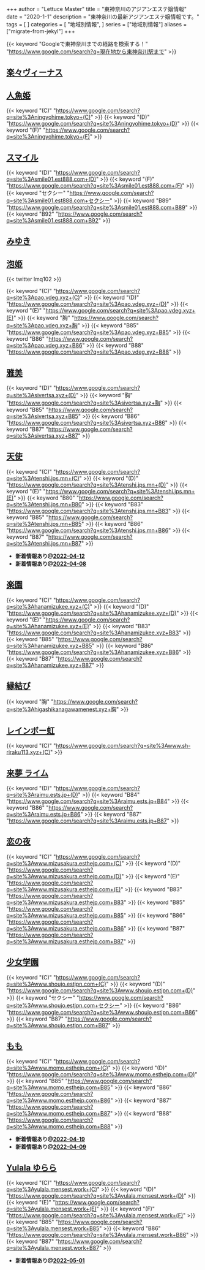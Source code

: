 +++
author = "Lettuce Master"
title = "東神奈川のアジアンエステ嬢情報"
date = "2020-1-1"
description = "東神奈川の最新アジアンエステ嬢情報です。"
tags = [
]
categories = [
    "地域別情報",
]
series = ["地域別情報"]
aliases = ["migrate-from-jekyl"]
+++

{{< keyword "Googleで東神奈川までの経路を検索する！" "https://www.google.com/search?q=現在地から東神奈川駅まで" >}}

## [楽々ヴィーナス](http://www.rakuraku-venus.xyz/)


## [人魚姫](http://ningyohime.tokyo/)
{{< keyword "(C)" "https://www.google.com/search?q=site%3Aningyohime.tokyo+(C)" >}} {{< keyword "(D)" "https://www.google.com/search?q=site%3Aningyohime.tokyo+(D)" >}} {{< keyword "(F)" "https://www.google.com/search?q=site%3Aningyohime.tokyo+(F)" >}} 

## [スマイル](http://smile01.est888.com/)
{{< keyword "(D)" "https://www.google.com/search?q=site%3Asmile01.est888.com+(D)" >}} {{< keyword "(F)" "https://www.google.com/search?q=site%3Asmile01.est888.com+(F)" >}} {{< keyword "セクシー" "https://www.google.com/search?q=site%3Asmile01.est888.com+セクシー" >}} {{< keyword "B89" "https://www.google.com/search?q=site%3Asmile01.est888.com+B89" >}} {{< keyword "B92" "https://www.google.com/search?q=site%3Asmile01.est888.com+B92" >}} 

## [みゆき](http://miyuk.work/)


## [泡姫](http://pao.vdeg.xyz/)


{{< twitter lmq102 >}}

{{< keyword "(C)" "https://www.google.com/search?q=site%3Apao.vdeg.xyz+(C)" >}} {{< keyword "(D)" "https://www.google.com/search?q=site%3Apao.vdeg.xyz+(D)" >}} {{< keyword "(E)" "https://www.google.com/search?q=site%3Apao.vdeg.xyz+(E)" >}} {{< keyword "胸" "https://www.google.com/search?q=site%3Apao.vdeg.xyz+胸" >}} {{< keyword "B85" "https://www.google.com/search?q=site%3Apao.vdeg.xyz+B85" >}} {{< keyword "B86" "https://www.google.com/search?q=site%3Apao.vdeg.xyz+B86" >}} {{< keyword "B88" "https://www.google.com/search?q=site%3Apao.vdeg.xyz+B88" >}} 

## [雅美](http://sivertsa.xyz/)
{{< keyword "(D)" "https://www.google.com/search?q=site%3Asivertsa.xyz+(D)" >}} {{< keyword "胸" "https://www.google.com/search?q=site%3Asivertsa.xyz+胸" >}} {{< keyword "B85" "https://www.google.com/search?q=site%3Asivertsa.xyz+B85" >}} {{< keyword "B86" "https://www.google.com/search?q=site%3Asivertsa.xyz+B86" >}} {{< keyword "B87" "https://www.google.com/search?q=site%3Asivertsa.xyz+B87" >}} 

## [天使](https://tenshi.jps.mn/)
{{< keyword "(C)" "https://www.google.com/search?q=site%3Atenshi.jps.mn+(C)" >}} {{< keyword "(D)" "https://www.google.com/search?q=site%3Atenshi.jps.mn+(D)" >}} {{< keyword "(E)" "https://www.google.com/search?q=site%3Atenshi.jps.mn+(E)" >}} {{< keyword "B80" "https://www.google.com/search?q=site%3Atenshi.jps.mn+B80" >}} {{< keyword "B83" "https://www.google.com/search?q=site%3Atenshi.jps.mn+B83" >}} {{< keyword "B85" "https://www.google.com/search?q=site%3Atenshi.jps.mn+B85" >}} {{< keyword "B86" "https://www.google.com/search?q=site%3Atenshi.jps.mn+B86" >}} {{< keyword "B87" "https://www.google.com/search?q=site%3Atenshi.jps.mn+B87" >}} 

- **新着情報あり@[2022-04-12](/post/2022-04-12)**
- **新着情報あり@[2022-04-08](/post/2022-04-08)**
## [楽園](http://hanamizukee.xyz/)
{{< keyword "(C)" "https://www.google.com/search?q=site%3Ahanamizukee.xyz+(C)" >}} {{< keyword "(D)" "https://www.google.com/search?q=site%3Ahanamizukee.xyz+(D)" >}} {{< keyword "(E)" "https://www.google.com/search?q=site%3Ahanamizukee.xyz+(E)" >}} {{< keyword "B83" "https://www.google.com/search?q=site%3Ahanamizukee.xyz+B83" >}} {{< keyword "B85" "https://www.google.com/search?q=site%3Ahanamizukee.xyz+B85" >}} {{< keyword "B86" "https://www.google.com/search?q=site%3Ahanamizukee.xyz+B86" >}} {{< keyword "B87" "https://www.google.com/search?q=site%3Ahanamizukee.xyz+B87" >}} 

## [縁結び](http://higashikanagawamenest.xyz/)
{{< keyword "胸" "https://www.google.com/search?q=site%3Ahigashikanagawamenest.xyz+胸" >}} 

## [レインボー虹](http://www.sh-riraku113.xyz/)
{{< keyword "(C)" "https://www.google.com/search?q=site%3Awww.sh-riraku113.xyz+(C)" >}} 

## [来夢 ライム](http://raimu.ests.jp/)
{{< keyword "(D)" "https://www.google.com/search?q=site%3Araimu.ests.jp+(D)" >}} {{< keyword "B84" "https://www.google.com/search?q=site%3Araimu.ests.jp+B84" >}} {{< keyword "B86" "https://www.google.com/search?q=site%3Araimu.ests.jp+B86" >}} {{< keyword "B87" "https://www.google.com/search?q=site%3Araimu.ests.jp+B87" >}} 

## [恋の夜](http://www.mizusakura.esthejp.com/)
{{< keyword "(C)" "https://www.google.com/search?q=site%3Awww.mizusakura.esthejp.com+(C)" >}} {{< keyword "(D)" "https://www.google.com/search?q=site%3Awww.mizusakura.esthejp.com+(D)" >}} {{< keyword "(E)" "https://www.google.com/search?q=site%3Awww.mizusakura.esthejp.com+(E)" >}} {{< keyword "B83" "https://www.google.com/search?q=site%3Awww.mizusakura.esthejp.com+B83" >}} {{< keyword "B85" "https://www.google.com/search?q=site%3Awww.mizusakura.esthejp.com+B85" >}} {{< keyword "B86" "https://www.google.com/search?q=site%3Awww.mizusakura.esthejp.com+B86" >}} {{< keyword "B87" "https://www.google.com/search?q=site%3Awww.mizusakura.esthejp.com+B87" >}} 

## [少女学園](http://www.shoujo.estjpn.com/)
{{< keyword "(C)" "https://www.google.com/search?q=site%3Awww.shoujo.estjpn.com+(C)" >}} {{< keyword "(D)" "https://www.google.com/search?q=site%3Awww.shoujo.estjpn.com+(D)" >}} {{< keyword "セクシー" "https://www.google.com/search?q=site%3Awww.shoujo.estjpn.com+セクシー" >}} {{< keyword "B86" "https://www.google.com/search?q=site%3Awww.shoujo.estjpn.com+B86" >}} {{< keyword "B87" "https://www.google.com/search?q=site%3Awww.shoujo.estjpn.com+B87" >}} 

## [もも](http://www.momo.esthejp.com/)
{{< keyword "(C)" "https://www.google.com/search?q=site%3Awww.momo.esthejp.com+(C)" >}} {{< keyword "(D)" "https://www.google.com/search?q=site%3Awww.momo.esthejp.com+(D)" >}} {{< keyword "B85" "https://www.google.com/search?q=site%3Awww.momo.esthejp.com+B85" >}} {{< keyword "B86" "https://www.google.com/search?q=site%3Awww.momo.esthejp.com+B86" >}} {{< keyword "B87" "https://www.google.com/search?q=site%3Awww.momo.esthejp.com+B87" >}} {{< keyword "B88" "https://www.google.com/search?q=site%3Awww.momo.esthejp.com+B88" >}} 

- **新着情報あり@[2022-04-19](/post/2022-04-19)**
- **新着情報あり@[2022-04-09](/post/2022-04-09)**
## [Yulala ゆらら](http://yulala.mensest.work/)
{{< keyword "(C)" "https://www.google.com/search?q=site%3Ayulala.mensest.work+(C)" >}} {{< keyword "(D)" "https://www.google.com/search?q=site%3Ayulala.mensest.work+(D)" >}} {{< keyword "(E)" "https://www.google.com/search?q=site%3Ayulala.mensest.work+(E)" >}} {{< keyword "(F)" "https://www.google.com/search?q=site%3Ayulala.mensest.work+(F)" >}} {{< keyword "B85" "https://www.google.com/search?q=site%3Ayulala.mensest.work+B85" >}} {{< keyword "B86" "https://www.google.com/search?q=site%3Ayulala.mensest.work+B86" >}} {{< keyword "B87" "https://www.google.com/search?q=site%3Ayulala.mensest.work+B87" >}} 

- **新着情報あり@[2022-05-01](/post/2022-05-01)**
